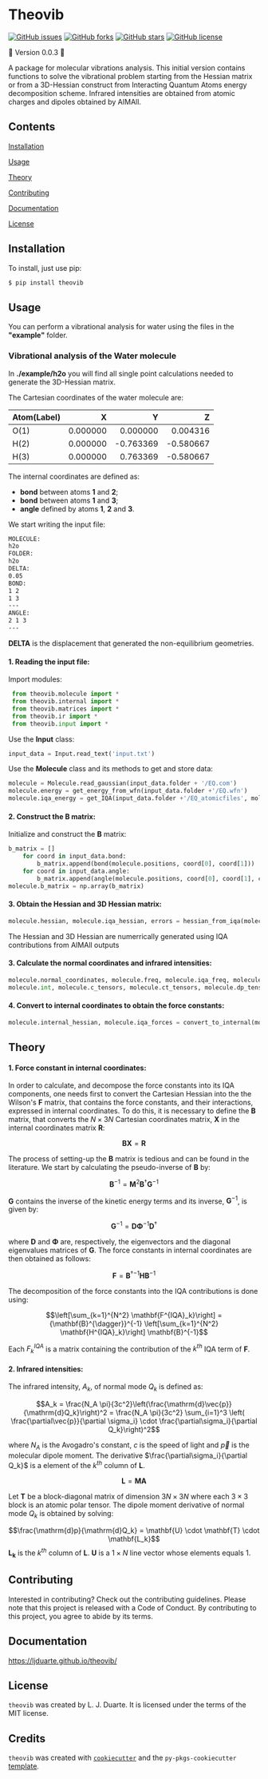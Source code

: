 # Theovib
[![GitHub issues](https://img.shields.io/github/issues/ljduarte/theovib)](https://github.com/ljduarte/theovib/issues)
[![GitHub forks](https://img.shields.io/github/forks/ljduarte/theovib)](https://github.com/ljduarte/theovib/network)
[![GitHub stars](https://img.shields.io/github/stars/ljduarte/theovib)](https://github.com/ljduarte/theovib/stargazers)
[![GitHub license](https://img.shields.io/github/license/ljduarte/theovib)](https://github.com/ljduarte/theovib/blob/main/LICENSE)

:construction: Version 0.0.3 :construction:

A package for molecular vibrations analysis. This initial version contains functions to solve the vibrational problem starting from the Hessian matrix or from a 3D-Hessian construct from Interacting Quantum Atoms energy decomposition scheme. 
Infrared intensities are obtained from atomic charges and dipoles obtained by AIMAll.   

## Contents
[Installation](#Installation)

[Usage](#Usage)

[Theory](#theory)

[Contributing](#Contributing)

[Documentation](#Documentation)

[License](#License)

## Installation

To install, just use pip:

```bash
$ pip install theovib
```

## Usage

You can perform a vibrational analysis for water using the files in the **"example"** folder.

### Vibrational analysis of the Water molecule

In **./example/h2o** you will find all single point calculations needed to generate the 3D-Hessian matrix.

The Cartesian coordinates of the water molecule are:

| **Atom(Label)** |    **X** |     **Y** |     **Z** |
|-----------------|---------:|----------:|----------:|
| O(1)            | 0.000000 |  0.000000 |  0.004316 |
| H(2)            | 0.000000 | -0.763369 | -0.580667 |
| H(3)            | 0.000000 |  0.763369 | -0.580667 |

The internal coordinates are defined as:

* **bond** between atoms **1** and **2**;
* **bond** between atoms **1** and **3**;
* **angle** defined by atoms **1**, **2** and **3**.

We start writing the input file:

```bash
MOLECULE:
h2o
FOLDER:
h2o
DELTA:
0.05
BOND:
1 2
1 3
---
ANGLE:
2 1 3
---
```

**DELTA** is the displacement that generated the non-equilibrium geometries.

#### 1. Reading the input file:

Import modules:

```python
 from theovib.molecule import *
 from theovib.internal import *
 from theovib.matrices import *
 from theovib.ir import *
 from theovib.input import *
```

Use the **Input** class:

```python
input_data = Input.read_text('input.txt')
```

Use the **Molecule** class and its methods to get and store data:

```python
molecule = Molecule.read_gaussian(input_data.folder + '/EQ.com')
molecule.energy = get_energy_from_wfn(input_data.folder +'/EQ.wfn')
molecule.iqa_energy = get_IQA(input_data.folder +'/EQ_atomicfiles', molecule.atoms)
```

#### 2. Construct the B matrix:

Initialize and construct the **B** matrix:

```python
b_matrix = []
    for coord in input_data.bond:
        b_matrix.append(bond(molecule.positions, coord[0], coord[1]))
    for coord in input_data.angle:
        b_matrix.append(angle(molecule.positions, coord[0], coord[1], coord[2]))
molecule.b_matrix = np.array(b_matrix)    
```

#### 3. Obtain the Hessian and 3D Hessian matrix:

```python   
molecule.hessian, molecule.iqa_hessian, errors = hessian_from_iqa(molecule.atoms, input_data.delta, input_data.folder)
```

The Hessian and 3D Hessian are numerrically generated using IQA contributions from AIMAll outputs

#### 3. Calculate the normal coordinates and infrared intensities:

```python
molecule.normal_coordinates, molecule.freq, molecule.iqa_freq, molecule.iqa_terms = normal_modes(molecule.atoms, molecule.iqa_hessian)
molecule.int, molecule.c_tensors, molecule.ct_tensors, molecule.dp_tensors = intensities(molecule.atoms, molecule.positions, molecule.normal_coordinates, input_data.folder, input_data.delta)
```

#### 4. Convert to internal coordinates to obtain the force constants:

```python
molecule.internal_hessian, molecule.iqa_forces = convert_to_internal(molecule.atoms, molecule.b_matrix, molecule.iqa_hessian)
```

## Theory
#### 1. Force constant in internal coordinates:

In order to calculate, and decompose the force constants into its IQA components, one needs first to convert the Cartesian Hessian into the the Wilson's $\mathbf{F}$ matrix, that contains the force constants, and their interactions, expressed in internal coordinates. To do this, it is necessary to define the $\mathbf{B}$ matrix, that converts the $N\times 3N$ Cartesian coordinates matrix, $\mathbf{X}$ in the internal coordinates matrix $\mathbf{R}$:

$$ \mathbf{B}\mathbf{X} = \mathbf{R} $$

The process of setting-up the $\mathbf{B}$ matrix is tedious and can be found in the literature. 
We start by calculating the pseudo-inverse of $\mathbf{B}$ by:

$$ \mathbf{B}^{-1} =\mathbf{M}^{2} \mathbf{B}^{\dagger}\mathbf{G}^{-1} $$

$\mathbf{G}$ contains the inverse of the kinetic energy terms and its inverse, $\mathbf{G}^{-1}$, is given by:

$$\mathbf{G}^{-1} =\mathbf{D} \mathbf{\Phi}^{-1}\mathbf{D}^{\dagger}$$

where $\mathbf{D}$ and $\mathbf{\Phi}$ are, respectively, the eigenvectors and the diagonal eigenvalues matrices of $\mathbf{G}$. The force constants in internal coordinates are then obtained as follows:

$$\mathbf{F} ={\mathbf{B}^{\dagger}}^{-1} \mathbf{H}\mathbf{B}^{-1}$$   

The decomposition of the force constants into the IQA contributions is done using:

$$\left[\sum_{k=1}^{N^2} \mathbf{F^{IQA}_k}\right] ={\mathbf{B}^{\dagger}}^{-1} \left[\sum_{k=1}^{N^2} \mathbf{H^{IQA}_k}\right] \mathbf{B}^{-1}$$

Each $F^{IQA}_k$ is a matrix containing the contribution of the $k^{th}$ IQA term of $\mathbf{F}$. 

#### 2. Infrared intensities:

The infrared intensity, $A_k$, of normal mode $Q_k$ is defined as:

$$A_k = \frac{N_A \pi}{3c^2}\left(\frac{\mathrm{d}\vec{p}}{\mathrm{d}Q_k}\right)^2 = \frac{N_A \pi}{3c^2} \sum_{i=1}^3 \left( \frac{\partial\vec{p}}{\partial \sigma_i} \cdot \frac{\partial\sigma_i}{\partial Q_k}\right)^2$$

where $N_A$ is the Avogadro's constant, $c$ is the speed of light and $\vec{p}$ is the molecular dipole moment. The derivative $\frac{\partial\sigma_i}{\partial Q_k}$ is a element of the $k^{th}$ column of $\mathbf{L}$.

$$\mathbf{L} = \mathbf{M}\mathbf{A}$$

Let $\mathbf{T}$  be a block-diagonal matrix of dimension $3N \times 3N$ where each $3 \times 3$ block is an atomic polar tensor. The dipole moment derivative of normal mode $Q_k$ is obtained by solving:

$$\frac{\mathrm{d}p}{\mathrm{d}Q_k} = \mathbf{U} \cdot \mathbf{T} \cdot \mathbf{L_k}$$
$\mathbf{L_k}$ is the $k^{th}$ column of $\mathbf{L}$. $\mathbf{U}$ is a $1 \times N$  line vector whose elements equals 1. 

## Contributing

Interested in contributing? Check out the contributing guidelines. Please note that this project is released with a Code of Conduct. By contributing to this project, you agree to abide by its terms.

## Documentation
https://ljduarte.github.io/theovib/

## License

`theovib` was created by L. J. Duarte. It is licensed under the terms of the MIT license.

## Credits

`theovib` was created with [`cookiecutter`](https://cookiecutter.readthedocs.io/en/latest/) and the `py-pkgs-cookiecutter` [template](https://github.com/py-pkgs/py-pkgs-cookiecutter).
